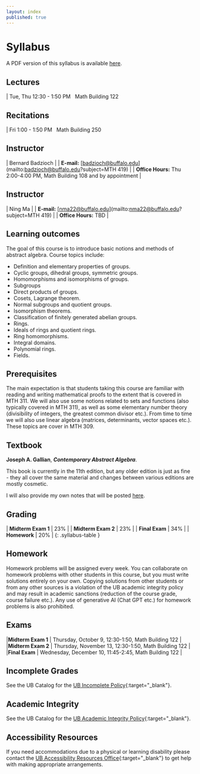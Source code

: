 ```yaml
---
layout: index
published: true
---
```


<style>
table.syllabus-table td{
  padding-right: 10px;
  padding-left: 5px;

}

table.syllabus-table tr:hover {
  background-color: rgb(255, 255, 255);
}

ul {
  padding-left: 20px;
}
</style>


# Syllabus

A PDF version of this syllabus is available <a href="/assets/syllabus_mth419.pdf" markdown="0">here</a>.

## Lectures

| Tue, Thu 12:30 - 1:50 PM &nbsp; Math Building 122

## Recitations

| Fri 1:00 - 1:50 PM &nbsp; Math Building 250

## Instructor

| Bernard Badzioch |
| **E-mail:** [badzioch@buffalo.edu](mailto:badzioch@buffalo.edu?subject=MTH 419) |
| **Office Hours:** Thu 2:00-4:00 PM, Math Building 108 and by appointment |

## Instructor

| Ning Ma |
| **E-mail:** [nma22@buffalo.edu](mailto:nma22@buffalo.edu?subject=MTH 419) |
| **Office Hours:** TBD |



## Learning outcomes

The goal of this course is to introduce basic notions and methods of abstract algebra.
Course topics include:

* Definition and elementary properties of groups.
* Cyclic groups, dihedral groups, symmetric groups.
* Homomorphisms and isomorphisms of groups.
* Subgroups
* Direct products of groups.
* Cosets, Lagrange theorem. 
* Normal subgroups and quotient groups.
* Isomorphism theorems.
* Classification of finitely generated abelian groups.
* Rings.
* Ideals of rings and quotient rings.
* Ring homomorphisms. 
* Integral domains.
* Polynomial rings.
* Fields.

## Prerequisites

The main expectation is that students taking this course are familiar with reading and writing 
mathematical proofs to the extent that is covered in MTH 311. We will also use some notions 
related to sets and functions (also typically covered in MTH 311), as well as some elementary number 
theory (divisibility of integers, the greatest common divisor etc.). From time to time we will also
use linear algebra (matrices, determinants, vector spaces etc.). These topics are cover in MTH 309.


## Textbook


**Joseph A. Gallian**, ***Contemporary Abstract Algebra***. 

This book is currently in the 11th edition, but any older edition is just as fine - they all cover 
the same material and changes between various editions are mostly cosmetic.

I will also provide my own notes that will be posted [here](lecture_notes.md).

## Grading

| **Midterm Exam 1**                    | 23% |
| **Midterm Exam 2**                    | 23% |
| **Final Exam**                        | 34% |
| **Homework**                          | 20% |
{: .syllabus-table }

## Homework

Homework problems will be assigned every week. You can collaborate on homework problems
with other students in this course, but you must write solutions entirely on your own. 
Copying solutions from other students or from any other sources is a violation of the UB 
academic integrity policy and may result in academic sanctions (reduction of the course grade, 
course failure etc.). Any use of generative AI (Chat GPT etc.) for homework problems is also 
prohibited.


## Exams

|**Midterm Exam 1**  |     Thursday, October 9, 12:30-1:50, Math Building 122    | 
|**Midterm Exam 2**  |     Thursday, November 13, 12:30-1:50, Math Building 122  | 
|**Final Exam**      |     Wednesday, December 10, 11:45-2:45, Math Building 122 | 


## Incomplete Grades

See the UB Catalog for the [UB Incomplete Policy](https://catalogs.buffalo.edu/content.php?catoid=1&navoid=19#incomplete-grades){:target="_blank"}.


## Academic Integrity

See the UB Catalog for the [UB Academic Integrity Policy](https://catalogs.buffalo.edu/content.php?catoid=1&navoid=19#academic-integrity){:target="_blank"}.


## Accessibility Resources

If you need accommodations due to a physical or learning disability please contact the
[UB Accessibility Resources Office](https://www.buffalo.edu/studentlife/who-we-are/departments/accessibility.html){:target="_blank"}
to get help with making appropriate arrangements.

